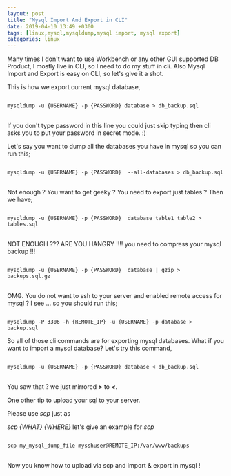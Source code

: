 ```yaml
---
layout: post
title: "Mysql Import And Export in CLI"
date: 2019-04-10 13:49 +0300
tags: [linux,mysql,mysqldump,mysql import, mysql export]
categories: linux
---
```



Many times I don't want to use Workbench or any other GUI supported DB Product, I mostly live in CLI, so I need to do my stuff in cli. Also Mysql Import and Export is easy on CLI, so let's give it a shot.

This is how we export current mysql database,
<pre>
<code>
mysqldump -u {USERNAME} -p {PASSWORD} database > db_backup.sql
</code>
</pre>

If you don't type password in this line you could just skip typing then cli asks you to put your password in secret mode. :) 

Let's say you want to dump all the databases you have in mysql so you can run this;
<pre>
<code>
mysqldump -u {USERNAME} -p {PASSWORD}  --all-databases > db_backup.sql
</code>
</pre>

Not enough ? You want to get geeky ? You need to export just tables ? Then we have;
<pre>
<code>
mysqldump -u {USERNAME} -p {PASSWORD}  database table1 table2 > tables.sql
</code>
</pre>


NOT ENOUGH ??? ARE YOU HANGRY !!!! you need to compress your mysql backup !!!
<pre>
<code>
mysqldump -u {USERNAME} -p {PASSWORD}  database | gzip > backups.sql.gz
</code>
</pre>

OMG. You do not want to ssh to your server and enabled remote access for mysql ? I see ... so you should run this;
<pre>
<code>
mysqldump -P 3306 -h {REMOTE_IP} -u {USERNAME} -p database > backup.sql</code>
</pre>


So all of those cli commands are for exporting mysql databases. What if you want to import a mysql database? Let's try this command,

<pre>
<code>
mysqldump -u {USERNAME} -p {PASSWORD} database < db_backup.sql
</code>
</pre>

You saw that ? we just mirrored ***>*** to ***<***.

One other tip to upload your sql to your server. 

Please use *scp* just as

*scp {WHAT} {WHERE}* 
let's give an example for *scp*

<pre>
<code>
scp my_mysql_dump_file mysshuser@REMOTE_IP:/var/www/backups
</code>
</pre>

Now you know how to upload via scp and import & export in mysql !